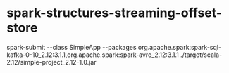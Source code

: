 # spark-structures-streaming-offset-store

spark-submit --class SimpleApp --packages org.apache.spark:spark-sql-kafka-0-10_2.12:3.1.1,org.apache.spark:spark-avro_2.12:3.1.1  ./target/scala-2.12/simple-project_2.12-1.0.jar
